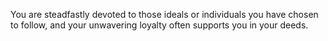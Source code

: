 You are steadfastly devoted to those ideals or individuals you have chosen to follow, and your unwavering loyalty often supports you in your deeds.  